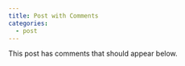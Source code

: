 ```yaml
---
title: Post with Comments
categories:
  - post
---
```


This post has comments that should appear below.
